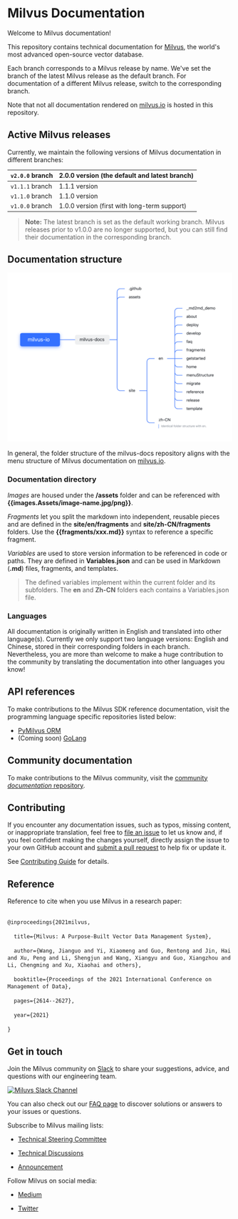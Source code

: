 

# Milvus Documentation

Welcome to Milvus documentation!

This repository contains technical documentation for [Milvus](https://github.com/milvus-io/milvus), the world's most advanced open-source vector database. 

Each branch corresponds to a Milvus release by name. We've set the branch of the latest Milvus release as the default branch. For documentation of a different Milvus release, switch to the corresponding branch. 

Note that not all documentation rendered on [milvus.io](https://milvus.io/docs/home) is hosted in this repository. 

## Active Milvus releases

Currently, we maintain the following versions of Milvus documentation in different branches:

| `v2.0.0` branch | 2.0.0 version (the default and latest branch) |
| --------------- | --------------------------------------------- |
| `v1.1.1` branch | 1.1.1 version                                 |
| `v1.1.0` branch | 1.1.0 version                                 |
| `v1.0.0` branch | 1.0.0 version (first with long-term support)  |

> **Note:**
> The latest branch is set as the default working branch. 
> Milvus releases prior to v1.0.0 are no longer supported, but you can still find their documentation in the corresponding branch.

## Documentation structure

![Folders](assets/folder-structure.png)

In general, the folder structure of the milvus-docs repository aligns with the menu structure of Milvus documentation on [milvus.io](https://milvus.io/).

### Documentation directory

*Images* are housed under the **/assets** folder and can be referenced with **{{images.Assets/image-name.jpg/png}}**.

*Fragments* let you split the markdown into independent, reusable pieces and are defined in the **site/en/fragments** and **site/zh-CN/fragments** folders. Use the **{{fragments/xxx.md}}** syntax to reference a specific fragment.

*Variables* are used to store version information to be referenced in code or paths. They are defined in **Variables.json** and can be used in Markdown (**.md**) files, fragments, and templates. 

> The defined variables implement within the current folder and its subfolders. The **en** and **Zh-CN** folders each contains a Variables.json file.

### Languages

All documentation is originally written in English and translated into other language(s). Currently we only support two language versions: English and Chinese, stored in their corresponding folders in each branch. Nevertheless, you are more than welcome to make a huge contribution to the community by translating the documentation into other languages you know!

## API references

To make contributions to the Milvus SDK reference documentation, visit the programming language specific repositories listed below:

- [PyMilvus ORM](https://github.com/milvus-io/pymilvus-orm)
- (Coming soon) [GoLang](https://github.com/milvus-io/milvus-sdk-go)



## Community documentation



To make contributions to the Milvus community, visit the [community *documentation* repository](https://github.com/milvus-io/web-content).



## Contributing



If you encounter any documentation issues, such as typos, missing content, or inappropriate translation, feel free to [file an issue](https://github.com/milvus-io/milvus-docs/issues/new/choose) to let us know and, if you feel confident making the changes yourself, directly assign the issue to your own GitHub account and [submit a pull request](https://github.com/milvus-io/milvus-docs/pulls) to help fix or update it.



See [Contributing Guide](CONTRIBUTING.md) for details.



## Reference

Reference to cite when you use Milvus in a research paper:

```

@inproceedings{2021milvus,

  title={Milvus: A Purpose-Built Vector Data Management System},

  author={Wang, Jianguo and Yi, Xiaomeng and Guo, Rentong and Jin, Hai and Xu, Peng and Li, Shengjun and Wang, Xiangyu and Guo, Xiangzhou and Li, Chengming and Xu, Xiaohai and others},

  booktitle={Proceedings of the 2021 International Conference on Management of Data},

  pages={2614--2627},

  year={2021}

}

```



## Get in touch

Join the Milvus community on [Slack](https://join.slack.com/t/milvusio/shared_invite/zt-e0u4qu3k-bI2GDNys3ZqX1YCJ9OM~GQ) to share your suggestions, advice, and questions with our engineering team. 



<a href="https://join.slack.com/t/milvusio/shared_invite/zt-e0u4qu3k-bI2GDNys3ZqX1YCJ9OM~GQ">

​    <img src="https://zillizstorage.blob.core.windows.net/zilliz-assets/zilliz-assets/assets/readme_slack_4a07c4c92f.png" alt="Miluvs Slack Channel"  height="150" width="500">

</a>



You can also check out our [FAQ page](https://milvus.io/docs/v2.0.0/performance_faq.md) to discover solutions or answers to your issues or questions.



Subscribe to Milvus mailing lists:



- [Technical Steering Committee](https://lists.lfai.foundation/g/milvus-tsc)

- [Technical Discussions](https://lists.lfai.foundation/g/milvus-technical-discuss)

- [Announcement](https://lists.lfai.foundation/g/milvus-announce)



Follow Milvus on social media:



- [Medium](https://medium.com/@milvusio)

- [Twitter](https://twitter.com/milvusio)
